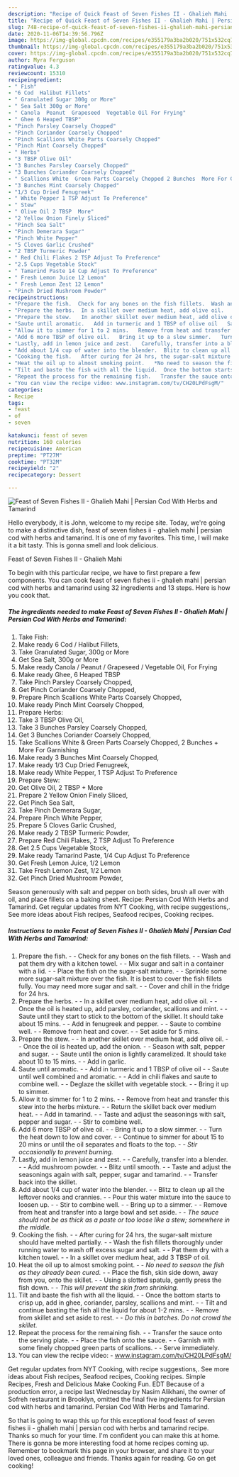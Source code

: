 ```yaml
---
description: "Recipe of Quick Feast of Seven Fishes II - Ghalieh Mahi | Persian Cod With Herbs and Tamarind"
title: "Recipe of Quick Feast of Seven Fishes II - Ghalieh Mahi | Persian Cod With Herbs and Tamarind"
slug: 748-recipe-of-quick-feast-of-seven-fishes-ii-ghalieh-mahi-persian-cod-with-herbs-and-tamarind
date: 2020-11-06T14:39:56.796Z
image: https://img-global.cpcdn.com/recipes/e355179a3ba2b020/751x532cq70/feast-of-seven-fishes-ii-ghalieh-mahi-persian-cod-with-herbs-and-tamarind-recipe-main-photo.jpg
thumbnail: https://img-global.cpcdn.com/recipes/e355179a3ba2b020/751x532cq70/feast-of-seven-fishes-ii-ghalieh-mahi-persian-cod-with-herbs-and-tamarind-recipe-main-photo.jpg
cover: https://img-global.cpcdn.com/recipes/e355179a3ba2b020/751x532cq70/feast-of-seven-fishes-ii-ghalieh-mahi-persian-cod-with-herbs-and-tamarind-recipe-main-photo.jpg
author: Myra Ferguson
ratingvalue: 4.3
reviewcount: 15310
recipeingredient:
- " Fish"
- "6 Cod  Halibut Fillets"
- " Granulated Sugar 300g or More"
- " Sea Salt 300g or More"
- " Canola  Peanut  Grapeseed  Vegetable Oil For Frying"
- " Ghee 6 Heaped TBSP"
- "Pinch Parsley Coarsely Chopped"
- "Pinch Coriander Coarsely Chopped"
- "Pinch Scallions White Parts Coarsely Chopped"
- "Pinch Mint Coarsely Chopped"
- " Herbs"
- "3 TBSP Olive Oil"
- "3 Bunches Parsley Coarsely Chopped"
- "3 Bunches Coriander Coarsely Chopped"
- " Scallions White  Green Parts Coarsely Chopped 2 Bunches  More For Garnishing"
- "3 Bunches Mint Coarsely Chopped"
- "1/3 Cup Dried Fenugreek"
- " White Pepper 1 TSP Adjust To Preference"
- " Stew"
- " Olive Oil 2 TBSP  More"
- "2 Yellow Onion Finely Sliced"
- "Pinch Sea Salt"
- "Pinch Demerara Sugar"
- "Pinch White Pepper"
- "5 Cloves Garlic Crushed"
- "2 TBSP Turmeric Powder"
- " Red Chili Flakes 2 TSP Adjust To Preference"
- "2.5 Cups Vegetable Stock"
- " Tamarind Paste 14 Cup Adjust To Preference"
- " Fresh Lemon Juice 12 Lemon"
- " Fresh Lemon Zest 12 Lemon"
- "Pinch Dried Mushroom Powder"
recipeinstructions:
- "Prepare the fish.  Check for any bones on the fish fillets.  Wash and pat them dry with a kitchen towel.  Mix sugar and salt in a container with a lid.  Place the fish on the sugar-salt mixture.  Sprinkle some more sugar-salt mixture over the fish. It is best to cover the fish fillets fully. You may need more sugar and salt.  Cover and chill in the fridge for 24 hrs."
- "Prepare the herbs.  In a skillet over medium heat, add olive oil.   Once the oil is heated up, add parsley, coriander, scallions and mint.   Saute until they start to stick to the bottom of the skillet. It should take about 15 mins.   Add in fenugreek and pepper.   Saute to combine well.   Remove from heat and cover.   Set aside for 5 mins."
- "Prepare the stew.   In another skillet over medium heat, add olive oil.   Once the oil is heated up, add the onion.   Season with salt, pepper and sugar.   Saute until the onion is lightly caramelized. It should take about 10 to 15 mins.   Add in garlic."
- "Saute until aromatic.   Add in turmeric and 1 TBSP of olive oil   Saute until well combined and aromatic.   Add in chili flakes and saute to combine well.   Deglaze the skillet with vegetable stock.   Bring it up to simmer."
- "Allow it to simmer for 1 to 2 mins.   Remove from heat and transfer this stew into the herbs mixture.   Return the skillet back over medium heat.   Add in tamarind.   Taste and adjust the seasonings with salt, pepper and sugar.   Stir to combine well."
- "Add 6 more TBSP of olive oil.   Bring it up to a slow simmer.   Turn the heat down to low and cover.   Continue to simmer for about 15 to 20 mins or until the oil separates and floats to the top.   *Stir occasionally to prevent burning.*"
- "Lastly, add in lemon juice and zest.   Carefully, transfer into a blender.  Add mushroom powder.  Blitz until smooth.   Taste and adjust the seasonings again with salt, pepper, sugar and tamarind.  Transfer back into the skillet."
- "Add about 1/4 cup of water into the blender.  Blitz to clean up all the leftover nooks and crannies.  Pour this water mixture into the sauce to loosen up.  Stir to combine well.  Bring up to a simmer.  Remove from heat and transfer into a large bowl and set aside.   *The sauce should not be as thick as a paste or too loose like a stew; somewhere in the middle.*"
- "Cooking the fish.   After curing for 24 hrs, the sugar-salt mixture should have melted partially.  Wash the fish fillets thoroughly under running water to wash off excess sugar and salt.  Pat them dry with a kitchen towel.  In a skillet over medium heat, add 3 TBSP of oil."
- "Heat the oil up to almost smoking point.   *No need to season the fish as they already been cured.*  Place the fish, skin side down, away from you, onto the skillet.   Using a slotted spatula, gently press the fish down.   *This will prevent the skin from shrinking.*"
- "Tilt and baste the fish with all the liquid.  Once the bottom starts to crisp up, add in ghee, coriander, parsley, scallions and mint.  Tilt and continue basting the fish all the liquid for about 1-2 mins.  Remove from skillet and set aside to rest.  *Do this in batches. Do not crowd the skillet.*"
- "Repeat the process for the remaining fish.   Transfer the sauce onto the serving plate.   Place the fish onto the sauce.   Garnish with some finely chopped green parts of scallions.   Serve immediately."
- "You can view the recipe video: www.instagram.com/tv/CH20LPdFsgM/"
categories:
- Recipe
tags:
- feast
- of
- seven

katakunci: feast of seven 
nutrition: 160 calories
recipecuisine: American
preptime: "PT27M"
cooktime: "PT32M"
recipeyield: "2"
recipecategory: Dessert

---
```



![Feast of Seven Fishes II - Ghalieh Mahi | Persian Cod With Herbs and Tamarind](https://img-global.cpcdn.com/recipes/e355179a3ba2b020/751x532cq70/feast-of-seven-fishes-ii-ghalieh-mahi-persian-cod-with-herbs-and-tamarind-recipe-main-photo.jpg)

Hello everybody, it is John, welcome to my recipe site. Today, we're going to make a distinctive dish, feast of seven fishes ii - ghalieh mahi | persian cod with herbs and tamarind. It is one of my favorites. This time, I will make it a bit tasty. This is gonna smell and look delicious.

Feast of Seven Fishes II - Ghalieh Mahi 

To begin with this particular recipe, we have to first prepare a few components. You can cook feast of seven fishes ii - ghalieh mahi | persian cod with herbs and tamarind using 32 ingredients and 13 steps. Here is how you cook that.

<!--inarticleads1-->

##### The ingredients needed to make Feast of Seven Fishes II - Ghalieh Mahi | Persian Cod With Herbs and Tamarind:

1. Take  Fish:
1. Make ready 6 Cod / Halibut Fillets,
1. Take  Granulated Sugar, 300g or More
1. Get  Sea Salt, 300g or More
1. Make ready  Canola / Peanut / Grapeseed / Vegetable Oil, For Frying
1. Make ready  Ghee, 6 Heaped TBSP
1. Take Pinch Parsley Coarsely Chopped,
1. Get Pinch Coriander Coarsely Chopped,
1. Prepare Pinch Scallions White Parts Coarsely Chopped,
1. Make ready Pinch Mint Coarsely Chopped,
1. Prepare  Herbs:
1. Take 3 TBSP Olive Oil,
1. Take 3 Bunches Parsley Coarsely Chopped,
1. Get 3 Bunches Coriander Coarsely Chopped,
1. Take  Scallions White &amp; Green Parts Coarsely Chopped, 2 Bunches + More For Garnishing
1. Make ready 3 Bunches Mint Coarsely Chopped,
1. Make ready 1/3 Cup Dried Fenugreek,
1. Make ready  White Pepper, 1 TSP Adjust To Preference
1. Prepare  Stew:
1. Get  Olive Oil, 2 TBSP + More
1. Prepare 2 Yellow Onion Finely Sliced,
1. Get Pinch Sea Salt,
1. Take Pinch Demerara Sugar,
1. Prepare Pinch White Pepper,
1. Prepare 5 Cloves Garlic Crushed,
1. Make ready 2 TBSP Turmeric Powder,
1. Prepare  Red Chili Flakes, 2 TSP Adjust To Preference
1. Get 2.5 Cups Vegetable Stock,
1. Make ready  Tamarind Paste, 1/4 Cup Adjust To Preference
1. Get  Fresh Lemon Juice, 1/2 Lemon
1. Take  Fresh Lemon Zest, 1/2 Lemon
1. Get Pinch Dried Mushroom Powder,


Season generously with salt and pepper on both sides, brush all over with oil, and place fillets on a baking sheet. Recipe: Persian Cod With Herbs and Tamarind. Get regular updates from NYT Cooking, with recipe suggestions,. See more ideas about Fish recipes, Seafood recipes, Cooking recipes. 

<!--inarticleads2-->

##### Instructions to make Feast of Seven Fishes II - Ghalieh Mahi | Persian Cod With Herbs and Tamarind:

1. Prepare the fish. -  - Check for any bones on the fish fillets. -  - Wash and pat them dry with a kitchen towel. -  - Mix sugar and salt in a container with a lid. -  - Place the fish on the sugar-salt mixture. -  - Sprinkle some more sugar-salt mixture over the fish. It is best to cover the fish fillets fully. You may need more sugar and salt. -  - Cover and chill in the fridge for 24 hrs.
1. Prepare the herbs. -  - In a skillet over medium heat, add olive oil.  -  - Once the oil is heated up, add parsley, coriander, scallions and mint.  -  - Saute until they start to stick to the bottom of the skillet. It should take about 15 mins.  -  - Add in fenugreek and pepper.  -  - Saute to combine well.  -  - Remove from heat and cover.  -  - Set aside for 5 mins.
1. Prepare the stew.  -  - In another skillet over medium heat, add olive oil.  -  - Once the oil is heated up, add the onion.  -  - Season with salt, pepper and sugar.  -  - Saute until the onion is lightly caramelized. It should take about 10 to 15 mins.  -  - Add in garlic.
1. Saute until aromatic.  -  - Add in turmeric and 1 TBSP of olive oil  -  - Saute until well combined and aromatic.  -  - Add in chili flakes and saute to combine well.  -  - Deglaze the skillet with vegetable stock.  -  - Bring it up to simmer.
1. Allow it to simmer for 1 to 2 mins.  -  - Remove from heat and transfer this stew into the herbs mixture.  -  - Return the skillet back over medium heat.  -  - Add in tamarind.  -  - Taste and adjust the seasonings with salt, pepper and sugar.  -  - Stir to combine well.
1. Add 6 more TBSP of olive oil.  -  - Bring it up to a slow simmer.  -  - Turn the heat down to low and cover.  -  - Continue to simmer for about 15 to 20 mins or until the oil separates and floats to the top.  -  - *Stir occasionally to prevent burning.*
1. Lastly, add in lemon juice and zest.  -  - Carefully, transfer into a blender. -  - Add mushroom powder. -  - Blitz until smooth.  -  - Taste and adjust the seasonings again with salt, pepper, sugar and tamarind. -  - Transfer back into the skillet.
1. Add about 1/4 cup of water into the blender. -  - Blitz to clean up all the leftover nooks and crannies. -  - Pour this water mixture into the sauce to loosen up. -  - Stir to combine well. -  - Bring up to a simmer. -  - Remove from heat and transfer into a large bowl and set aside.  -  - *The sauce should not be as thick as a paste or too loose like a stew; somewhere in the middle.*
1. Cooking the fish.  -  - After curing for 24 hrs, the sugar-salt mixture should have melted partially. -  - Wash the fish fillets thoroughly under running water to wash off excess sugar and salt. -  - Pat them dry with a kitchen towel. -  - In a skillet over medium heat, add 3 TBSP of oil.
1. Heat the oil up to almost smoking point.  -  - *No need to season the fish as they already been cured.* -  - Place the fish, skin side down, away from you, onto the skillet.  -  - Using a slotted spatula, gently press the fish down.  -  - *This will prevent the skin from shrinking.*
1. Tilt and baste the fish with all the liquid. -  - Once the bottom starts to crisp up, add in ghee, coriander, parsley, scallions and mint. -  - Tilt and continue basting the fish all the liquid for about 1-2 mins. -  - Remove from skillet and set aside to rest. -  - *Do this in batches. Do not crowd the skillet.*
1. Repeat the process for the remaining fish.  -  - Transfer the sauce onto the serving plate.  -  - Place the fish onto the sauce.  -  - Garnish with some finely chopped green parts of scallions.  -  - Serve immediately.
1. You can view the recipe video: - www.instagram.com/tv/CH20LPdFsgM/


Get regular updates from NYT Cooking, with recipe suggestions,. See more ideas about Fish recipes, Seafood recipes, Cooking recipes. Simple Recipes, Fresh and Delicious Make Cooking Fun. EDT Because of a production error, a recipe last Wednesday by Nasim Alikhani, the owner of Sofreh restaurant in Brooklyn, omitted the final five ingredients for Persian cod with herbs and tamarind. Persian Cod With Herbs and Tamarind. 

So that is going to wrap this up for this exceptional food feast of seven fishes ii - ghalieh mahi | persian cod with herbs and tamarind recipe. Thanks so much for your time. I'm confident you can make this at home. There is gonna be more interesting food at home recipes coming up. Remember to bookmark this page in your browser, and share it to your loved ones, colleague and friends. Thanks again for reading. Go on get cooking!
